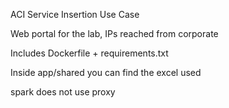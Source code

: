 
ACI Service Insertion Use Case

Web portal for the lab, IPs reached from corporate

Includes Dockerfile + requirements.txt

Inside app/shared you can find the excel used

spark does not use proxy
